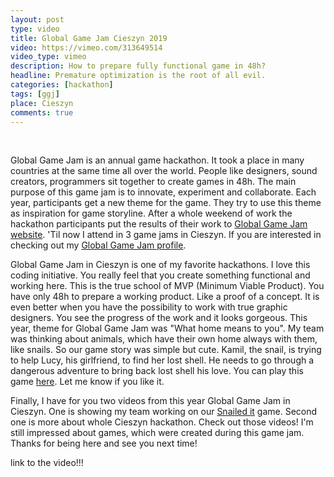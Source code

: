 ```yaml
---
layout: post
type: video
title: Global Game Jam Cieszyn 2019
video: https://vimeo.com/313649514
video_type: vimeo
description: How to prepare fully functional game in 48h?
headline: Premature optimization is the root of all evil.
categories: [hackathon]
tags: [ggj]
place: Cieszyn
comments: true
---
```


<br>

Global Game Jam is an annual game hackathon. It took a place in many countries at the same time all over the world. People like designers, sound creators, programmers sit together to create games in 48h. The main purpose of this game jam is to innovate, experiment and collaborate. Each year, participants get a new theme for the game. They try to use this theme as inspiration for game storyline. After a whole weekend of work the hackathon participants put the results of their work to <a href="https://globalgamejam.org/" title="Global Game Jam - official website" target="_blank" rel="nofollow noopener noreferrer">Global Game Jam website</a>. 'Til now I attend in 3 game jams in Cieszyn. If you are interested in checking out my <a href="https://globalgamejam.org/users/womanonrails" title="My Global Game Jam profile" target="_blank" rel="nofollow noopener noreferrer">Global Game Jam profile</a>.

Global Game Jam in Cieszyn is one of my favorite hackathons. I love this coding initiative. You really feel that you create something functional and working here. This is the true school of MVP (Minimum Viable Product). You have only 48h to prepare a working product. Like a proof of a concept. It is even better when you have the possibility to work with true graphic designers. You see the progress of the work and it looks gorgeous. This year, theme for Global Game Jam was "What home means to you". My team was thinking about animals, which have their own home always with them, like snails. So our game story was simple but cute. Kamil, the snail, is trying to help Lucy, his girlfriend, to find her lost shell. He needs to go through a dangerous adventure to bring back lost shell his love. You can play this game <a href="https://snailed-it.fractalsoft.org/play.html" title="Snailed it game - try to play" target="_blank" rel="nofollow noopener noreferrer">here</a>. Let me know if you like it.

Finally, I have for you two videos from this year Global Game Jam in Cieszyn. One is showing my team working on our <a href="https://globalgamejam.org/2019/games/snailed-it" title="Snailed it - Global Game Jam profile" target="_blank" rel="nofollow noopener noreferrer">Snailed it</a> game. Second one is more about whole Cieszyn hackathon. Check out those videos! I'm still impressed about games, which were created during this game jam. Thanks for being here and see you next time!

link to the video!!!
